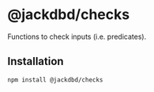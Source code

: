 # @jackdbd/checks

Functions to check inputs (i.e. predicates).

## Installation

```sh
npm install @jackdbd/checks
```
